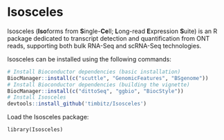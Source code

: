 # Isosceles 

Isosceles (**Iso**forms from **S**ingle-**Ce**ll; **L**ong-read **E**xpression 
**S**uite) is an R package dedicated to transcript detection and quantification 
from ONT reads, supporting both bulk RNA-Seq and scRNA-Seq technologies.

Isosceles can be installed using the following commands:
```r
# Install Bioconductor dependencies (basic installation)
BiocManager::install(c("scuttle", "GenomicFeatures", "BSgenome"))
# Install Bioconductor dependencies (building the vignette)
BiocManager::install(c("dittoSeq", "ggbio", "BiocStyle"))
# Install Isosceles
devtools::install_github('timbitz/Isosceles')
```

Load the Isosceles package:
```{r, message = FALSE}
library(Isosceles)
```
